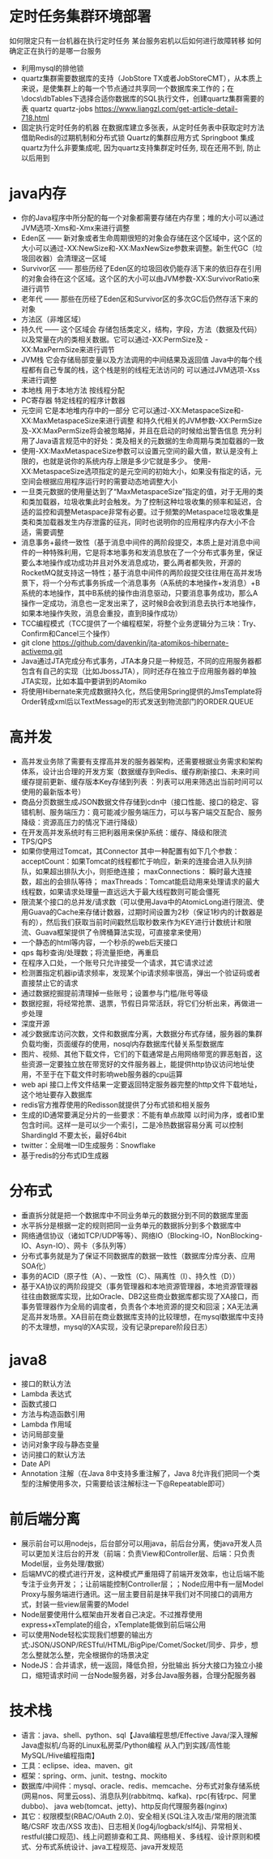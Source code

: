 # 定时任务集群环境部署
如何限定只有一台机器在执行定时任务
某台服务宕机以后如何进行故障转移
如何确定正在执行的是哪一台服务
* 利用mysql的排他锁
* quartz集群需要数据库的支持（JobStore TX或者JobStoreCMT），从本质上来说，是使集群上的每一个节点通过共享同一个数据库来工作的；在\docs\dbTables下选择合适你数据库的SQL执行文件，创建quartz集群需要的表
quartz
quartz-jobs 
https://www.liangzl.com/get-article-detail-718.html
* 固定执行定时任务的机器
在数据库建立多张表，从定时任务表中获取定时方法
借助Redis的过期机制和分布式锁
Quartz的集群应用方式
Springboot 集成 quartz为什么非要集成呢, 因为quartz支持集群定时任务, 现在还用不到, 防止以后用到

# java内存
* 你的Java程序中所分配的每一个对象都需要存储在内存里；堆的大小可以通过JVM选项-Xms和-Xmx来进行调整
* Eden区 —— 新对象或者生命周期很短的对象会存储在这个区域中，这个区的大小可以通过-XX:NewSize和-XX:MaxNewSize参数来调整。新生代GC（垃圾回收器）会清理这一区域
* Survivor区 —— 那些历经了Eden区的垃圾回收仍能存活下来的依旧存在引用的对象会待在这个区域。这个区的大小可以由JVM参数-XX:SurvivorRatio来进行调节
* 老年代 —— 那些在历经了Eden区和Survivor区的多次GC后仍然存活下来的对象
* 方法区（非堆区域）
* 持久代 —— 这个区域会 存储包括类定义，结构，字段，方法（数据及代码）以及常量在内的类相关数据。它可以通过-XX:PermSize及 -XX:MaxPermSize来进行调节
* JVM栈 它会存储局部变量以及方法调用的中间结果及返回值 Java中的每个线程都有自己专属的栈，这个栈是别的线程无法访问的 可以通过JVM选项-Xss来进行调整
* 本地栈 用于本地方法 按线程分配
* PC寄存器 特定线程的程序计数器
* 元空间 它是本地堆内存中的一部分 它可以通过-XX:MetaspaceSize和-XX:MaxMetaspaceSize来进行调整 和持久代相关的JVM参数-XX:PermSize及-XX:MaxPermSize将会被忽略掉，并且在启动的时候给出警告信息 充分利用了Java语言规范中的好处：类及相关的元数据的生命周期与类加载器的一致
* 使用-XX:MaxMetaspaceSize参数可以设置元空间的最大值，默认是没有上限的，也就是说你的系统内存上限是多少它就是多少。
使用-XX:MetaspaceSize选项指定的是元空间的初始大小，如果没有指定的话，元空间会根据应用程序运行时的需要动态地调整大小
*  一旦类元数据的使用量达到了“MaxMetaspaceSize”指定的值，对于无用的类和类加载器，垃圾收集此时会触发。为了控制这种垃圾收集的频率和延迟，合适的监控和调整Metaspace非常有必要。过于频繁的Metaspace垃圾收集是类和类加载器发生内存泄露的征兆，同时也说明你的应用程序内存大小不合适，需要调整
* 消息事务+最终一致性（基于消息中间件的两阶段提交，本质上是对消息中间件的一种特殊利用，它是将本地事务和发消息放在了一个分布式事务里，保证要么本地操作成功成功并且对外发消息成功，要么两者都失败，开源的RocketMQ就支持这一特性；基于消息中间件的两阶段提交往往用在高并发场景下，将一个分布式事务拆成一个消息事务（A系统的本地操作+发消息）+B系统的本地操作，其中B系统的操作由消息驱动，只要消息事务成功，那么A操作一定成功，消息也一定发出来了，这时候B会收到消息去执行本地操作，如果本地操作失败，消息会重投，直到B操作成功）
* TCC编程模式（TCC提供了一个编程框架，将整个业务逻辑分为三块：Try、Confirm和Cancel三个操作）
* git clone https://github.com/davenkin/jta-atomikos-hibernate-activemq.git
* Java通过JTA完成分布式事务，JTA本身只是一种规范，不同的应用服务器都包含有自己的实现（比如JbossJTA），同时还存在独立于应用服务器的单独JTA实现，比如本篇中要讲到的Atomiko
* 将使用Hibernate来完成数据持久化，然后使用Spring提供的JmsTemplate将Order转成xml后以TextMessage的形式发送到物流部门的ORDER.QUEUE

# 高并发
* 高并发业务除了需要有支撑高并发的服务器架构，还需要根据业务需求和架构体系，设计出合理的开发方案（数据缓存到Redis、缓存刷新接口、未来时间缓存提前更新、缓存版本Key存储到列表 ：列表可以用来筛选出当前时间可以使用的最新版本号）
* 商品分页数据生成JSON数据文件存储到cdn中（接口性能、接口的稳定、容错机制、服务端压力：竟可能减少服务端压力，可以与客户端交互配合、服务降级：资源高压力的情况下进行降级）
* 在开发高并发系统时有三把利器用来保护系统：缓存、降级和限流
* TPS/QPS
* 如果你使用过Tomcat，其Connector 其中一种配置有如下几个参数：
acceptCount：如果Tomcat的线程都忙于响应，新来的连接会进入队列排队，如果超出排队大小，则拒绝连接；
maxConnections： 瞬时最大连接数，超出的会排队等待；
maxThreads：Tomcat能启动用来处理请求的最大线程数，如果请求处理量一直远远大于最大线程数则可能会僵死
* 限流某个接口的总并发/请求数（可以使用Java中的AtomicLong进行限流、使用Guava的Cache来存储计数器，过期时间设置为2秒（保证1秒内的计数器是有的），然后我们获取当前时间戳然后取秒数来作为KEY进行计数统计和限流、Guava框架提供了令牌桶算法实现，可直接拿来使用）
* 一个静态的html等内容，一个秒杀的web后天接口
* qps 每秒查询/处理数；将流量拒绝，再重启
* 在程序入口处，一个账号只允许接受一个请求，其它请求过滤
* 检测置指定机器ip请求频率，发现某个ip请求频率很高，弹出一个验证码或者直接禁止它的请求
* 通过数据挖掘提前清理掉一些账号；设置参与门槛/账号等级
* 数据挖掘，将经常抢票、退票，节假日异常活跃，将它们分析出来，再做进一步处理
* 深度开源
* 减少数据库访问次数，文件和数据库分离，大数据分布式存储，服务器的集群负载均衡，页面缓存的使用，nosql内存数据库代替关系型数据库
* 图片、视频、其他下载文件，它们的下载通常是占用网络带宽的罪恶魁首，这些资源一定要独立放在带宽好的文件服务器上，能提供http协议访问地址使用，不至于在下载文件时影响web服务器的cpu运算
* web api 接口上传文件结果一定要返回特定服务器完整的http文件下载地址，这个地址要存入数据库
* redis官方推荐使用的Redisson就提供了分布式锁和相关服务
* 生成的ID通常要满足分片的一些要求：不能有单点故障  以时间为序，或者ID里包含时间。这样一是可以少一个索引，二是冷热数据容易分离 可以控制ShardingId 不要太长，最好64bit
* twitter：全局唯一ID生成服务：Snowflake
* 基于redis的分布式ID生成器

# 分布式
* 垂直拆分就是把一个数据库中不同业务单元的数据分到不同的数据库里面
* 水平拆分是根据一定的规则把同一业务单元的数据拆分到多个数据库中
* 网络通信协议（诸如TCP/UDP等等）、网络IO（Blocking-IO，NonBlocking-IO、Asyn-IO）、网卡（多队列等）
* 分布式事务就是为了保证不同数据库的数据一致性（数据库分库分表、应用SOA化）
* 事务的ACID（原子性（A）、一致性（C）、隔离性（I）、持久性（D））
* 基于XA协议的两阶段提交（事务管理器和本地资源管理器，本地资源管理器往往由数据库实现，比如Oracle、DB2这些商业数据库都实现了XA接口，而事务管理器作为全局的调度者，负责各个本地资源的提交和回滚；XA无法满足高并发场景。XA目前在商业数据库支持的比较理想，在mysql数据库中支持的不太理想，mysql的XA实现，没有记录prepare阶段日志）

# java8
* 接口的默认方法
* Lambda 表达式
* 函数式接口
* 方法与构造函数引用
* Lambda 作用域
* 访问局部变量
* 访问对象字段与静态变量
* 访问接口的默认方法
* Date API
* Annotation 注解（在Java 8中支持多重注解了，Java 8允许我们把同一个类型的注解使用多次，只需要给该注解标注一下@Repeatable即可）

# 前后端分离
* 展示前台可以用nodejs，后台部分可以用java，前后台分离，使java开发人员可以更加关注后台的开发（前端：负责View和Controller层、后端：只负责Model层，业务处理/数据）
* 后端MVC的模式进行开发，这种模式严重阻碍了前端开发效率，也让后端不能专注于业务开发；；让前端能控制Controller层；；Node应用中有一层Model Proxy与服务端进行通讯。这一层主要目前是抹平我们对不同接口的调用方式，封装一些view层需要的Model
* Node层要使用什么框架由开发者自己决定。不过推荐使用express+xTemplate的组合，xTemplate能做到前后端公用
* 可以使用Node轻松实现我们想要的输出方式:JSON/JSONP/RESTful/HTML/BigPipe/Comet/Socket/同步、异步，想怎么整就怎么整，完全根据你的场景决定
* NodeJS：合并请求，统一返回，降低负担，分批输出
拆分大接口为独立小接口，缩短请求时间
一台Node服务器，对多台Java服务器，合理分配服务器

# 技术栈
* 语言：java、shell、python、sql【Java编程思想/Effective Java/深入理解Java虚拟机/鸟哥的Linux私房菜/Python编程 从入门到实践/高性能MySQL/Hive编程指南】
* 工具：eclipse、idea、maven、git
* 框架：spring、orm、junit、testng、mockito
* 数据库/中间件：mysql、oracle、redis、memcache、分布式对象存储系统(网易nos、阿里云oss)、消息队列(rabbitmq、kafka)、rpc(有钱rpc、阿里dubbo)、
  java web(tomcat、jetty)、http反向代理服务器(nginx)
* 其它：权限模型(RBAC/OAuth 2.0)、安全相关(SQL注入攻击/常用的限流策略/CSRF 攻击/XSS 攻击)、日志相关(log4j/logback/slf4j)、异常相关、restful(接口规范)、线上问题排查和工具、网络相关、多线程、设计原则和模式、分布式系统设计、java工程规范、java开发规范
